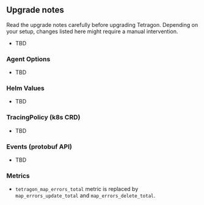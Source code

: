 ## Upgrade notes

Read the upgrade notes carefully before upgrading Tetragon.
Depending on your setup, changes listed here might require a manual intervention.

* TBD

### Agent Options

* TBD

### Helm Values

* TBD

### TracingPolicy (k8s CRD)

* TBD

### Events (protobuf API)

* TBD

### Metrics

* `tetragon_map_errors_total` metric is replaced by `map_errors_update_total` and `map_errors_delete_total`.
